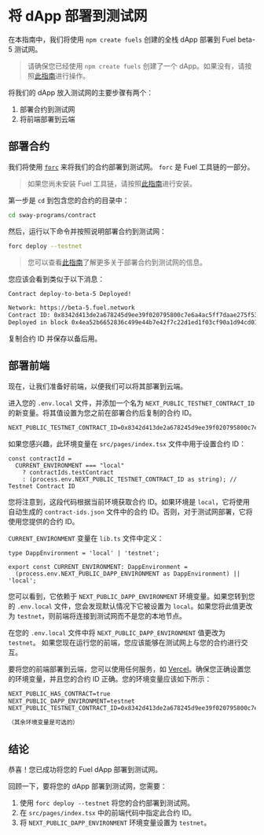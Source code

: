 
# 将 dApp 部署到测试网

在本指南中，我们将使用 `npm create fuels` 创建的全栈 dApp 部署到 Fuel beta-5 测试网。

> 请确保您已经使用 `npm create fuels` 创建了一个 dApp。如果没有，请按照[此指南](./index.md)进行操作。

将我们的 dApp 放入测试网的主要步骤有两个：

1. 部署合约到测试网
2. 将前端部署到云端

## 部署合约

我们将使用 [`forc`](https://docs.fuel.network/docs/forc/) 来将我们的合约部署到测试网。 `forc` 是 Fuel 工具链的一部分。

> 如果您尚未安装 Fuel 工具链，请按照[此指南](https://docs.fuel.network/guides/installation/)进行安装。

第一步是 `cd` 到包含您的合约的目录中：

```sh
cd sway-programs/contract
```

然后，运行以下命令并按照说明部署合约到测试网：

```sh
forc deploy --testnet
```

> 您可以查看[此指南](https://docs.fuel.network/docs/intro/quickstart-contract/#deploy-to-testnet)了解更多关于部署合约到测试网的信息。

您应该会看到类似于以下消息：

```md
Contract deploy-to-beta-5 Deployed!

Network: https://beta-5.fuel.network
Contract ID: 0x8342d413de2a678245d9ee39f020795800c7e6a4ac5ff7daae275f533dc05e08
Deployed in block 0x4ea52b6652836c499e44b7e42f7c22d1ed1f03cf90a1d94cd0113b9023dfa636
```

复制合约 ID 并保存以备后用。

## 部署前端

现在，让我们准备好前端，以便我们可以将其部署到云端。

进入您的 `.env.local` 文件，并添加一个名为 `NEXT_PUBLIC_TESTNET_CONTRACT_ID` 的新变量。将其值设置为您之前在部署合约后复制的合约 ID。

```md
NEXT_PUBLIC_TESTNET_CONTRACT_ID=0x8342d413de2a678245d9ee39f020795800c7e6a4ac5ff7daae275f533dc05e08
```

如果您感兴趣，此环境变量在 `src/pages/index.tsx` 文件中用于设置合约 ID：

``` tsx
const contractId =
  CURRENT_ENVIRONMENT === "local"
    ? contractIds.testContract
    : (process.env.NEXT_PUBLIC_TESTNET_CONTRACT_ID as string); // Testnet Contract ID
```

您将注意到，这段代码根据当前环境获取合约 ID。如果环境是 `local`，它将使用自动生成的 `contract-ids.json` 文件中的合约 ID。否则，对于测试网部署，它将使用您提供的合约 ID。

`CURRENT_ENVIRONMENT` 变量在 `lib.ts` 文件中定义：

```tsx
type DappEnvironment = 'local' | 'testnet';

export const CURRENT_ENVIRONMENT: DappEnvironment =
  (process.env.NEXT_PUBLIC_DAPP_ENVIRONMENT as DappEnvironment) || 'local';
```

您可以看到，它依赖于 `NEXT_PUBLIC_DAPP_ENVIRONMENT` 环境变量。如果您转到您的 `.env.local` 文件，您会发现默认情况下它被设置为 `local`。如果您将此值更改为 `testnet`，则前端将连接到测试网而不是您的本地节点。

在您的 `.env.local` 文件中将 `NEXT_PUBLIC_DAPP_ENVIRONMENT` 值更改为 `testnet`。
如果您现在运行您的前端，您应该能够在测试网上与您的合约进行交互。

要将您的前端部署到云端，您可以使用任何服务，如 [Vercel](https://vercel.com/)。确保您正确设置您的环境变量，并且您的合约 ID 正确。您的环境变量应该如下所示：

```md
NEXT_PUBLIC_HAS_CONTRACT=true
NEXT_PUBLIC_DAPP_ENVIRONMENT=testnet
NEXT_PUBLIC_TESTNET_CONTRACT_ID=0x8342d413de2a678245d9ee39f020795800c7e6a4ac5ff7daae275f533dc05e08

（其余环境变量是可选的）
```

## 结论

恭喜！您已成功将您的 Fuel dApp 部署到测试网。

回顾一下，要将您的 dApp 部署到测试网，您需要：

1. 使用 `forc deploy --testnet` 将您的合约部署到测试网。
2. 在 `src/pages/index.tsx` 中的前端代码中指定此合约 ID。
3. 将 `NEXT_PUBLIC_DAPP_ENVIRONMENT` 环境变量设置为 `testnet`。
